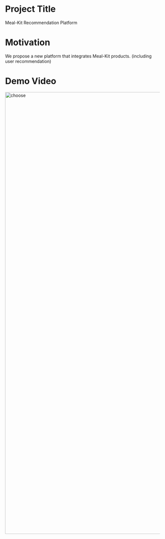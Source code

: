 Project Title
==============
Meal-Kit Recommendation Platform

Motivation
===============
We propose a new platform that integrates Meal-Kit products. (including user recommendation)

Demo Video
=============
<img width="1440" alt="choose" src="https://user-images.githubusercontent.com/87460971/173214752-8d86e1b7-2fe8-4e12-b9ef-bde9ca7d7555.png">

